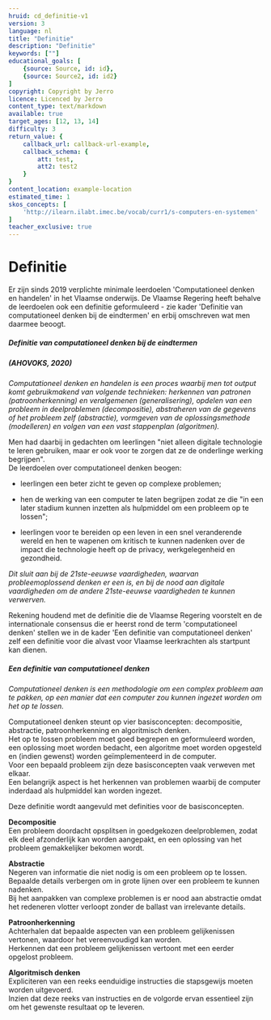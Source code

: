 ```yaml
---
hruid: cd_definitie-v1
version: 3
language: nl
title: "Definitie"
description: "Definitie"
keywords: [""]
educational_goals: [
    {source: Source, id: id}, 
    {source: Source2, id: id2}
]
copyright: Copyright by Jerro
licence: Licenced by Jerro
content_type: text/markdown
available: true
target_ages: [12, 13, 14]
difficulty: 3
return_value: {
    callback_url: callback-url-example,
    callback_schema: {
        att: test,
        att2: test2
    }
}
content_location: example-location
estimated_time: 1
skos_concepts: [
    'http://ilearn.ilabt.imec.be/vocab/curr1/s-computers-en-systemen'
]
teacher_exclusive: true
---
```

# Definitie
Er zijn sinds 2019 verplichte minimale leerdoelen 'Computationeel denken en handelen' in het Vlaamse onderwijs. De Vlaamse Regering heeft behalve de leerdoelen ook een definitie geformuleerd - zie kader 'Definitie van computationeel denken bij de eindtermen' en erbij omschreven wat men daarmee beoogt. 

<div class="alert alert-box alert-secondary">
<strong><h5>Definitie van computationeel denken bij de eindtermen</h5></strong> 
<h5>(AHOVOKS, 2020)</h5> 

_Computationeel denken en handelen is een proces waarbij men tot output komt gebruikmakend van volgende technieken: herkennen van patronen (patroonherkenning) en veralgemenen (generalisering), opdelen van een probleem in deelproblemen (decompositie), abstraheren van de gegevens of het probleem zelf (abstractie), vormgeven van de oplossingsmethode (modelleren) en volgen van een vast stappenplan (algoritmen)._ 

Men had daarbij in gedachten om leerlingen "niet alleen digitale technologie te leren gebruiken, maar er ook voor te zorgen dat ze de onderlinge werking begrijpen".<br>
De leerdoelen over computationeel denken beogen: 
<ul><li>leerlingen een beter zicht te geven op complexe problemen;</li></ul>
<ul><li>hen de werking van een computer te laten begrijpen zodat ze die "in een later stadium kunnen inzetten als hulpmiddel om een probleem op te lossen";</li></ul>
<ul><li>leerlingen voor te bereiden op een leven in een snel veranderende wereld en hen te wapenen om kritisch te kunnen nadenken over de impact die technologie heeft op de privacy, werkgelegenheid en gezondheid.</li></ul>
    
<em> Dit sluit aan bij de 21ste-eeuwse vaardigheden, waarvan probleemoplossend denken er een is, en bij de nood aan digitale vaardigheden om de andere 21ste-eeuwse vaardigheden te kunnen verwerven.</em>    
</div> 

Rekening houdend met de definitie die de Vlaamse Regering voorstelt en de internationale consensus die er heerst rond de term 'computationeel denken' stellen we in de kader 'Een definitie van computationeel denken' zelf een definitie voor die alvast voor Vlaamse leerkrachten als startpunt kan dienen.<br>  

<div class="alert alert-box alert-secondary">
<strong><h5>Een definitie van computationeel denken</h5></strong> 
    
_Computationeel denken is een methodologie om een complex probleem aan te pakken, op een manier dat een computer zou kunnen ingezet worden om het op te lossen._    

Computationeel denken steunt op vier basisconcepten: decompositie, abstractie, patroonherkenning en algoritmisch denken.<br>
Het op te lossen probleem moet goed begrepen en geformuleerd worden, een oplossing moet worden bedacht, een algoritme moet worden opgesteld en (indien gewenst) worden geïmplementeerd in de computer.<br>
Voor een bepaald probleem zijn deze basisconcepten vaak verweven met elkaar.<br>
Een belangrijk aspect is het herkennen van problemen waarbij de computer inderdaad als hulpmiddel kan worden ingezet.

Deze definitie wordt aangevuld met definities voor de basisconcepten.
    
<strong>Decompositie</strong><br> 
Een probleem doordacht opsplitsen in goedgekozen deelproblemen, zodat elk deel afzonderlijk kan worden aangepakt, en een oplossing van het probleem gemakkelijker bekomen wordt. 

<strong>Abstractie</strong><br>
Negeren van informatie die niet nodig is om een probleem op te lossen. Bepaalde details verbergen om in grote lijnen over een probleem te kunnen nadenken.<br> 
Bij het aanpakken van complexe problemen is er nood aan abstractie omdat het redeneren vlotter verloopt zonder de ballast van irrelevante details. 

<strong>Patroonherkenning</strong><br> 
Achterhalen dat bepaalde aspecten van een probleem gelijkenissen vertonen, waardoor het vereenvoudigd kan worden.<br> 
Herkennen dat een probleem gelijkenissen vertoont met een eerder opgelost probleem. 

<strong>Algoritmisch denken</strong><br> 
Expliciteren van een reeks eenduidige instructies die stapsgewijs moeten worden uitgevoerd.<br> 
Inzien dat deze reeks van instructies en de volgorde ervan essentieel zijn om het gewenste resultaat op te leveren.
</div> 
